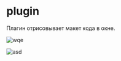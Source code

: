 # plugin
Плагин отрисовывает макет кода в окне.

![wqe](https://cloud.githubusercontent.com/assets/28798740/26774840/dbedd42c-49da-11e7-92fb-b19264a5a760.PNG)

![asd](https://cloud.githubusercontent.com/assets/28798740/26775222/92c2cd96-49dc-11e7-839c-801bd5751b8f.PNG)
